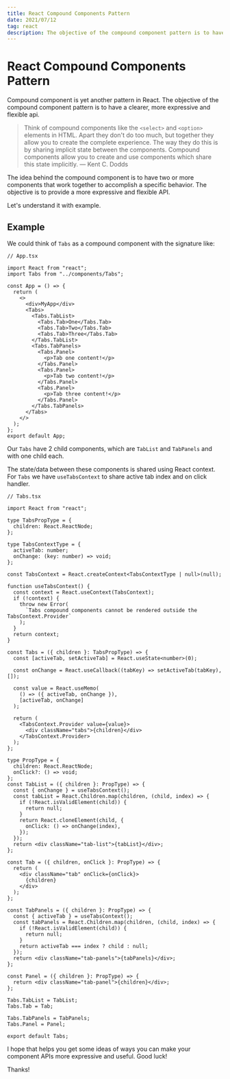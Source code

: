 ```yaml
---
title: React Compound Components Pattern
date: 2021/07/12
tag: react
description: The objective of the compound component pattern is to have a clearer, more expressive and flexible api.
---
```


# React Compound Components Pattern

Compound component is yet another pattern in React. The objective of the compound component pattern is to have a clearer, more expressive and flexible api.

> Think of compound components like the `<select>` and `<option>` elements in HTML.
> Apart they don't do too much, but together they allow you to create the complete experience.
> The way they do this is by sharing implicit state between the components.
> Compound components allow you to create and use components which share this state implicitly.
> — Kent C. Dodds

The idea behind the compound component is to have two or more components that work together to accomplish a specific behavior.
The objective is to provide a more expressive and flexible API.

Let's understand it with example.

## Example

We could think of `Tabs` as a compound component with the signature like:

```tsx
// App.tsx

import React from "react";
import Tabs from "../components/Tabs";

const App = () => {
  return (
    <>
      <div>MyApp</div>
      <Tabs>
        <Tabs.TabList>
          <Tabs.Tab>One</Tabs.Tab>
          <Tabs.Tab>Two</Tabs.Tab>
          <Tabs.Tab>Three</Tabs.Tab>
        </Tabs.TabList>
        <Tabs.TabPanels>
          <Tabs.Panel>
            <p>Tab one content!</p>
          </Tabs.Panel>
          <Tabs.Panel>
            <p>Tab two content!</p>
          </Tabs.Panel>
          <Tabs.Panel>
            <p>Tab three content!</p>
          </Tabs.Panel>
        </Tabs.TabPanels>
      </Tabs>
    </>
  );
};
export default App;
```

Our `Tabs` have 2 child components, which are `TabList` and `TabPanels` and with one child each.

The state/data between these components is shared using React context.
For `Tabs` we have `useTabsContext` to share active tab index and on click handler.

```tsx
// Tabs.tsx

import React from "react";

type TabsPropType = {
  children: React.ReactNode;
};

type TabsContextType = {
  activeTab: number;
  onChange: (key: number) => void;
};

const TabsContext = React.createContext<TabsContextType | null>(null);

function useTabsContext() {
  const context = React.useContext(TabsContext);
  if (!context) {
    throw new Error(
      `Tabs compound components cannot be rendered outside the TabsContext.Provider`
    );
  }
  return context;
}

const Tabs = ({ children }: TabsPropType) => {
  const [activeTab, setActiveTab] = React.useState<number>(0);

  const onChange = React.useCallback((tabKey) => setActiveTab(tabKey), []);

  const value = React.useMemo(
    () => ({ activeTab, onChange }),
    [activeTab, onChange]
  );

  return (
    <TabsContext.Provider value={value}>
      <div className="tabs">{children}</div>
    </TabsContext.Provider>
  );
};

type PropType = {
  children: React.ReactNode;
  onClick?: () => void;
};
const TabList = ({ children }: PropType) => {
  const { onChange } = useTabsContext();
  const tabList = React.Children.map(children, (child, index) => {
    if (!React.isValidElement(child)) {
      return null;
    }
    return React.cloneElement(child, {
      onClick: () => onChange(index),
    });
  });
  return <div className="tab-list">{tabList}</div>;
};

const Tab = ({ children, onClick }: PropType) => {
  return (
    <div className="tab" onClick={onClick}>
      {children}
    </div>
  );
};

const TabPanels = ({ children }: PropType) => {
  const { activeTab } = useTabsContext();
  const tabPanels = React.Children.map(children, (child, index) => {
    if (!React.isValidElement(child)) {
      return null;
    }
    return activeTab === index ? child : null;
  });
  return <div className="tab-panels">{tabPanels}</div>;
};

const Panel = ({ children }: PropType) => {
  return <div className="tab-panel">{children}</div>;
};

Tabs.TabList = TabList;
Tabs.Tab = Tab;

Tabs.TabPanels = TabPanels;
Tabs.Panel = Panel;

export default Tabs;
```

I hope that helps you get some ideas of ways you can make your component APIs more expressive and useful. Good luck!

Thanks!
